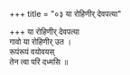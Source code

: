 +++
title = "०३ या रोहिणीर् देवपत्या"

+++
या रोहिणीर् देवपत्या  
गावो या रोहिणीर् उत ।  
रूपंरूपं वयोवयस्  
तेन त्वा परि दध्मसि ॥
